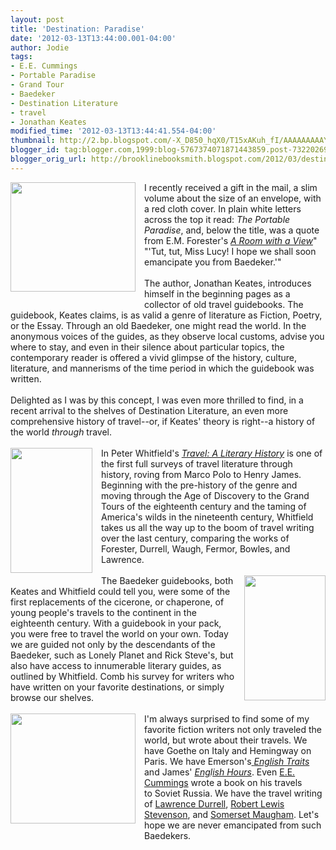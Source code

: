 ```yaml
---
layout: post
title: 'Destination: Paradise'
date: '2012-03-13T13:44:00.001-04:00'
author: Jodie
tags:
- E.E. Cummings
- Portable Paradise
- Grand Tour
- Baedeker
- Destination Literature
- travel
- Jonathan Keates
modified_time: '2012-03-13T13:44:41.554-04:00'
thumbnail: http://2.bp.blogspot.com/-X_D850_hqX0/T15xAKuh_fI/AAAAAAAAAYU/w6VTuwcFTfU/s72-c/The-Portable-Paradise.jpg
blogger_id: tag:blogger.com,1999:blog-5767374071871443859.post-7322026998051399661
blogger_orig_url: http://brooklinebooksmith.blogspot.com/2012/03/destination-paradise.html
---
```


<a href="http://2.bp.blogspot.com/-X_D850_hqX0/T15xAKuh_fI/AAAAAAAAAYU/w6VTuwcFTfU/s1600/The-Portable-Paradise.jpg" imageanchor="1" style="clear: left; float: left; margin-bottom: 1em; margin-right: 1em;"><img border="0" height="175" src="http://2.bp.blogspot.com/-X_D850_hqX0/T15xAKuh_fI/AAAAAAAAAYU/w6VTuwcFTfU/s200/The-Portable-Paradise.jpg" width="200" /></a>I recently received&nbsp;a gift in the mail, a slim volume about the size of an envelope, with a red cloth cover. In plain white letters across the top it read: <em>The Portable Paradise</em>, and, below the title, was a quote from E.M. Forester's <em><a href="http://www.brooklinebooksmith-shop.com/book/9780141183299">A Room with a View</a></em>" "'Tut, tut, Miss Lucy! I hope we shall soon emancipate you from Baedeker.'"<br /><br />The author, Jonathan Keates, introduces himself in the beginning pages as a collector of old travel guidebooks. The guidebook, Keates claims, is as valid a genre of literature as Fiction, Poetry, or the Essay. Through an old Baedeker, one might read the world. In the anonymous voices of the guides, as they observe local customs, advise you where to stay, and even in their silence about particular topics, the contemporary reader is offered a vivid glimpse of the history, culture, literature, and mannerisms of the time period in which the guidebook was written.<br /><br />Delighted as I was by this concept, I was even more thrilled to find, in a recent arrival to the shelves of Destination Literature, an even more comprehensive history of travel--or, if Keates' theory is right--a history of the world <em>through </em>travel.<br /><br /><a href="http://1.bp.blogspot.com/-ZO8oL5Ee27c/T15xXsrcSPI/AAAAAAAAAYc/5zfuhzYblfM/s1600/travel-a-literary-history.jpg" imageanchor="1" style="clear: left; float: left; margin-bottom: 1em; margin-right: 1em;"><img border="0" height="200" src="http://1.bp.blogspot.com/-ZO8oL5Ee27c/T15xXsrcSPI/AAAAAAAAAYc/5zfuhzYblfM/s200/travel-a-literary-history.jpg" width="131" /></a>In Peter Whitfield's <em><a href="http://www.brooklinebooksmith-shop.com/book/9781851243389">Travel: A Literary History</a></em> is one of the first full&nbsp;surveys of travel literature through history, roving from Marco Polo to Henry James. Beginning with the pre-history of the genre and moving through the Age of Discovery to the Grand Tours of the eighteenth century and&nbsp;the taming of America's wilds in the nineteenth century, Whitfield takes us all the way up to the boom of travel writing over the last century, comparing the works of Forester, Durrell, Waugh, Fermor, Bowles, and Lawrence.<br /><br /><a href="http://2.bp.blogspot.com/-50gkKvzm280/T15zNUhBjhI/AAAAAAAAAYk/sCEsea-5m24/s1600/139166606.jpg" imageanchor="1" style="clear: right; float: right; margin-bottom: 1em; margin-left: 1em;"><img border="0" height="200" src="http://2.bp.blogspot.com/-50gkKvzm280/T15zNUhBjhI/AAAAAAAAAYk/sCEsea-5m24/s200/139166606.jpg" width="130" /></a>The Baedeker guidebooks, both Keates and Whitfield could tell you, were some of the first replacements of the cicerone, or chaperone, of young people's travels to the continent in the eighteenth century. With a guidebook in&nbsp;your pack, you were free to travel the world on your own. Today we are guided not only by the descendants of the Baedeker, such as&nbsp;Lonely Planet and Rick Steve's, but also have access to innumerable literary guides, as outlined by Whitfield.&nbsp;Comb his survey for writers who have written on your favorite destinations, or simply browse our shelves. <br /><br /><a href="http://1.bp.blogspot.com/-EShJs2SLT8U/T15z2tLpNwI/AAAAAAAAAYs/V5NLUmxRzzM/s1600/EIMI_cummings_index-195x172.jpg" imageanchor="1" style="clear: left; float: left; margin-bottom: 1em; margin-right: 1em;"><img border="0" height="176" src="http://1.bp.blogspot.com/-EShJs2SLT8U/T15z2tLpNwI/AAAAAAAAAYs/V5NLUmxRzzM/s200/EIMI_cummings_index-195x172.jpg" width="200" /></a>I'm always surprised to find some of my favorite fiction writers not only&nbsp;traveled the world, but wrote about their travels. We have Goethe on Italy and Hemingway on Paris. We have Emerson's<a href="http://www.brooklinebooksmith-shop.com/book/9781848855885"> <em>English Traits </em></a>and James' <em><a href="http://www.brooklinebooksmith-shop.com/book/9781848854857">Eng</a>l<a href="http://www.brooklinebooksmith-shop.com/book/9781848854857">ish Hours</a></em>.&nbsp;Even <a href="http://www.brooklinebooksmith-shop.com/book/9780871406521">E.E. Cummings</a> wrote a book on his travels to&nbsp;Soviet Russia. We have the travel writing of <a href="http://www.brooklinebooksmith-shop.com/book/9781604190359">Lawrence Durrell</a>, <a href="http://www.brooklinebooksmith-shop.com/book/9781903238691">Robert Lewis Stevenson</a>, and <a href="http://www.brooklinebooksmith-shop.com/book/9780307473189">Somerset Maugham</a>. Let's hope we are never emancipated from such Baedekers.